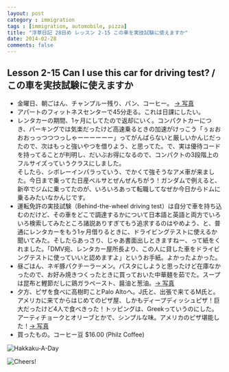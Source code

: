 ```yaml
---
layout: post
category : immigration
tags : [immigration, automobile, pizza]
title: "浮草日記 28日め レッスン 2-15 この車を実技試験に使えますか"
date: 2014-02-28
comments: false
---
```


## Lesson 2-15 Can I use this car for driving test? / この車を実技試験に使えますか

* 金曜日、朝ごはん、チャンプルー残り、パン、コーヒー。 [-> 写真](http://instagram.com/p/k9-GFLFDTM/)
* アパートのフィットネスセンターで45分走る。これは日課にしたい。
* レンタカーの期間、1ヶ月にしてたので返却にいく。コンパクトカーにつき、パーキングでは気楽だったけど高速乗るときの加速がけっこう「ぅぉおおおっっつつつっしゃーーーーーー」ってがんばらないと厳しいかんじだったので、次はもっと強いやつを借りよう、と思ってた。で、実は優待コードを持ってることが判明し、だいぶお得になるので、コンパクトの3段階上のフルサイズっていうクラスにしました。  
そしたら、シボレーインパラっていう、でかくて強そうなアメ車が来ました。今日まで乗ってた日産ベルサとぜんぜんちがう！ガンダムで例えると、新卒でジムに乗ってたのが、いろいろあって転職してなぜか今日からドムに乗るみたいなかんじです。
* 運転免許の実技試験（Behind-the-wheel driving test）は自分で車を持ち込むのだけど、その車をどこで調達するかについて日本語と英語と両方でいろいろ検索してみたところ諸説ありすぎてもう追求するのはやめよう、と、普通にレンタカーをもう1ヶ月借りるときに、ドライビングテストに使えるか聞いてみた。そしたらあっさり、じゃあ書面出しときますねー、って紙をくれました。「DMV宛、レンタカー屋所長より、この人に貸した車をドライビングテストに使っていいと認めますよ」というお手紙。よかったよかった。
* 昼ごはん、ネギ豚パクチーラーメン。パスタにしようと思ったけど在庫なかったので、お好み焼きつくったときに買っておいた中華麺を茹でた。スープは昆布と鰹節だしに鶏ガラペースト、醤油と葱油。[-> 写真](http://instagram.com/p/k-qrSNFDUm/)
* 夕方、ピザを食べに高樹町ことPalo Altoへ。J氏と、出張で来てるM氏と。アメリカに来てからはじめてのピザ屋、しかもディープディッシュピザ！巨大だったけど4人で食べきった！トッピングは、Greekっていうのにした。アーティチョークとオリーブとかで、シンプルな味。アメリカのピザ堪能した！[-> 写真](http://instagram.com/p/lAoXdlFDT8/)
* 買ったもの。コーヒー豆 $16.00 (Philz Coffee)

![Hakkaku-A-Day](https://lh6.googleusercontent.com/-B1g92axSsOI/UxP4dSNTsTI/AAAAAAAB7tM/ImjswOWaKFY/w620-h465-no/P1150879.JPG)

![Cheers!](https://lh6.googleusercontent.com/-MMPermS4xD4/UxP4wDUgcsI/AAAAAAAB7t4/FjfDF-L8OI0/w620-h465-no/P1150868.JPG)